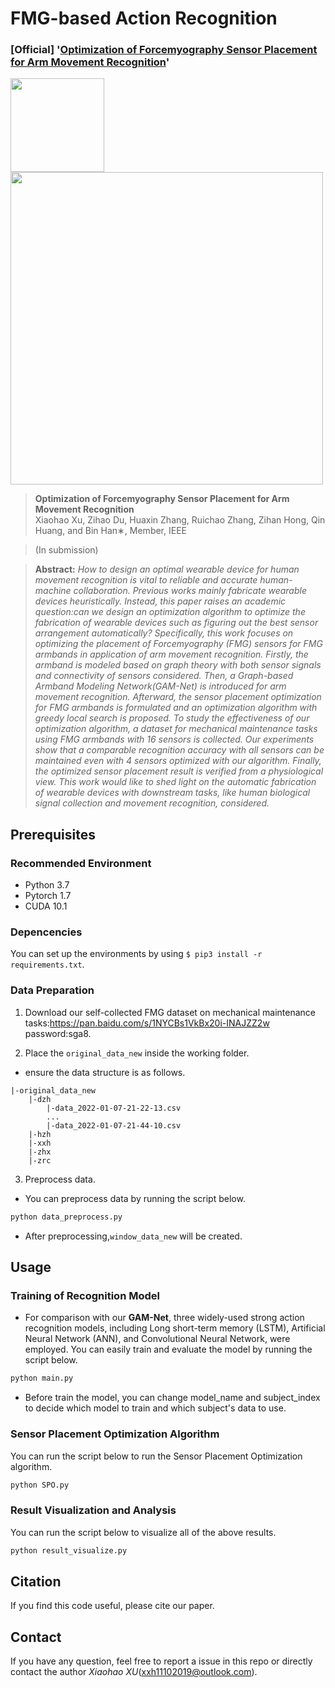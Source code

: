 # FMG-based Action Recognition
### [Official] '[Optimization of Forcemyography Sensor Placement for Arm Movement Recognition]()'

<!-- ![teaser](https://github.com/pipixin321/FMG-based-Action-Recognition/blob/main/fig/teaser_new.png) -->
<img src="https://github.com/pipixin321/FMG-based-Action-Recognition/blob/main/fig/teaser_new.png" width="150"> <img src="https://github.com/pipixin321/FMG-based-Action-Recognition/blob/main/fig/FMG-GCN-new.png" width="500"/>
>**Optimization of Forcemyography Sensor Placement for Arm Movement Recognition**<br>
>Xiaohao Xu, Zihao Du, Huaxin Zhang, Ruichao Zhang,
Zihan Hong, Qin Huang, and Bin Han∗, Member, IEEE

>(In submission)

>**Abstract:**  *How to design an optimal wearable device for human movement recognition is vital to reliable and accurate human-machine collaboration. Previous works mainly fabricate wearable devices heuristically. Instead, this paper raises an academic question:can we design an optimization algorithm to optimize the fabrication of wearable devices such as figuring out the best sensor arrangement automatically? Specifically, this work focuses on optimizing the placement of Forcemyography (FMG) sensors for FMG armbands in application of arm movement recognition. Firstly, the armband is modeled based on graph theory with both sensor signals and connectivity of sensors considered. Then, a Graph-based Armband Modeling Network(GAM-Net) is introduced for arm movement recognition. Afterward, the sensor placement optimization for FMG armbands is formulated and an optimization algorithm with greedy local search is proposed. To study the effectiveness of our optimization algorithm, a dataset for mechanical maintenance tasks using FMG armbands with 16 sensors is collected. Our experiments show that a comparable recognition accuracy with all sensors can be 
maintained even with 4 sensors optimized with our algorithm. Finally, the optimized sensor placement result is verified from a physiological view. This work would like to shed light on the automatic fabrication of wearable devices with downstream tasks, like human biological signal collection and movement recognition, considered.*

## Prerequisites
### Recommended Environment
* Python 3.7
* Pytorch 1.7
* CUDA 10.1

### Depencencies
You can set up the environments by using `$ pip3 install -r requirements.txt`.

### Data Preparation
1. Download our self-collected FMG dataset on mechanical maintenance tasks:https://pan.baidu.com/s/1NYCBs1VkBx20i-INAJZZ2w password:sga8.

2. Place the `original_data_new` inside the working folder.
- ensure the data structure is as follows.
~~~~
|-original_data_new
    |-dzh
        |-data_2022-01-07-21-22-13.csv
        ...
        |-data_2022-01-07-21-44-10.csv
    |-hzh
    |-xxh
    |-zhx
    |-zrc
~~~~

3. Preprocess data.
- You can preprocess data by running the script below.
```python
python data_preprocess.py
```
- After preprocessing,`window_data_new` will be created.

## Usage
### Training of Recognition Model
- For comparison with our **GAM-Net**, three widely-used strong action recognition models, including Long short-term memory (LSTM), Artificial Neural Network (ANN), and Convolutional Neural Network, were employed. You can easily train and evaluate the model by running the script below.
```python
python main.py
```
- Before train the model, you can change model_name and subject_index to decide which model to train and which subject's data to use. 

### Sensor Placement Optimization Algorithm
You can run the script below to run the Sensor Placement Optimization algorithm.
```python
python SPO.py
```

### Result Visualization and Analysis
You can run the script below to visualize all of the above results.
```python
python result_visualize.py
```


## Citation
If you find this code useful, please cite our paper.


## Contact
If you have any question, feel free to report a issue in this repo or directly contact the author _Xiaohao XU_(xxh11102019@outlook.com).
